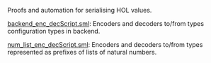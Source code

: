 Proofs and automation for serialising HOL values.

[backend_enc_decScript.sml](backend_enc_decScript.sml):
Encoders and decoders to/from types configuration types in backend.

[num_list_enc_decScript.sml](num_list_enc_decScript.sml):
Encoders and decoders to/from types represented as prefixes of lists
of natural numbers.
